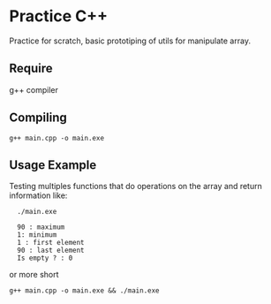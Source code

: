 # Practice C++
Practice for scratch, basic prototiping of utils for manipulate array. 
## Require 
 g++ compiler 
 
## Compiling 
`g++ main.cpp -o main.exe`

##  Usage Example
Testing multiples functions that do operations on the array and return information like:
```
  ./main.exe
  
  90 : maximum
  1: minimum
  1 : first element
  90 : last element
  Is empty ? : 0

```
or more short 


`g++ main.cpp -o main.exe && ./main.exe`
